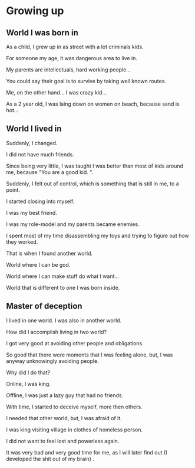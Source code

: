 # Growing up

## World I was born in

As a child, I grew up in as street with a lot criminals kids. 

For someone my age, it was dangerous area to live in. 

My parents are intellectuals, hard working people... 

You could say their goal is to survive by taking well known routes. 

Me, on the other hand... I was crazy kid... 

As a 2 year old, I was laing down on women on beach, because sand is hot... 

## World I lived in

Suddenly, I changed. 

I did not have much friends. 

Since being very little, I was taught I was better than most of kids around me, because "You are a good kid. ". 

Suddenly, I felt out of control, which is something that is still in me, to a point. 

I started closing into myself. 

I was my best friend. 

I was my role-model and my parents became enemies. 

I spent most of my time disassembling my toys and trying to figure out how they worked. 

That is when I found another world. 

World where I can be god. 

World where I can make stuff do what I want... 

World that is different to one I was born inside. 

## Master of deception

I lived in one world. I was also in another world. 

How did I accomplish living in two world? 

I got very good at avoiding other people and obligations. 

So good that there were moments that I was feeling alone, but, I was anyway unknowingly avoiding people. 

Why did I do that? 

Online, I was king. 

Offline, I was just a lazy guy that had no friends. 

With time, I started to deceive myself, more then others. 

I needed that other world, but, I was afraid of it. 

I was king visiting village in clothes of homeless person. 

I did not want to feel lost and powerless again. 

It was very bad and very good time for me, as I will later find out (I developed the shit out of my brain) . 

